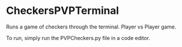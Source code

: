 # CheckersPVPTerminal
Runs a game of checkers through the terminal. Player vs Player game.

To run, simply run the PVPCheckers.py file in a code editor.
